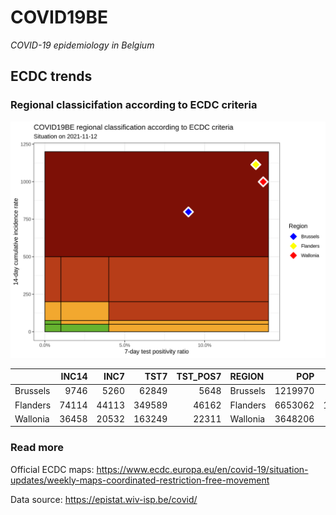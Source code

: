 
# COVID19BE

*COVID-19 epidemiology in Belgium*

## ECDC trends

### Regional classicifation according to ECDC criteria

![](COVID9BE-ecdc-trend.png)

|          | INC14 |  INC7 |   TST7 | TST\_POS7 | REGION   |     POP | INC14\_RT |       PR7 |        GR |
| :------- | ----: | ----: | -----: | --------: | :------- | ------: | --------: | --------: | --------: |
| Brussels |  9746 |  5260 |  62849 |      5648 | Brussels | 1219970 |  798.8721 | 0.0898662 | 0.1725368 |
| Flanders | 74114 | 44113 | 349589 |     46162 | Flanders | 6653062 | 1113.9833 | 0.1320465 | 0.4703843 |
| Wallonia | 36458 | 20532 | 163249 |     22311 | Wallonia | 3648206 |  999.3405 | 0.1366685 | 0.2892126 |

### Read more

Official ECDC maps:
<https://www.ecdc.europa.eu/en/covid-19/situation-updates/weekly-maps-coordinated-restriction-free-movement>

Data source: <https://epistat.wiv-isp.be/covid/>
